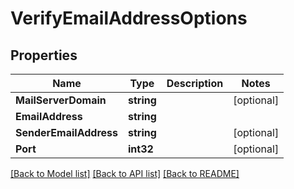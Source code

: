 # VerifyEmailAddressOptions

## Properties

Name | Type | Description | Notes
------------ | ------------- | ------------- | -------------
**MailServerDomain** | **string** |  | [optional] 
**EmailAddress** | **string** |  | 
**SenderEmailAddress** | **string** |  | [optional] 
**Port** | **int32** |  | [optional] 

[[Back to Model list]](../README.md#documentation-for-models) [[Back to API list]](../README.md#documentation-for-api-endpoints) [[Back to README]](../README.md)


